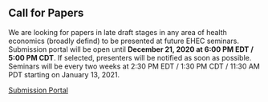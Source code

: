 ## Call for Papers

We are looking for papers in late draft stages in any area of health economics (broadly defind) to be presented at future EHEC seminars.  Submission portal will be open until **December 21, 2020 at 6:00 PM EDT / 5:00 PM CDT**.  If selected, presenters will be notified as soon as possible.  Seminars will be every two weeks at 2:30 PM EDT / 1:30 PM CDT / 11:30 AM PDT starting on January 13, 2021. 

[Submission Portal](https://docs.google.com/forms/d/11-Kf6ymur25TW2-HAFxe801csfzCsglwdPp6CzpgSKo/viewform?edit_requested=true)
